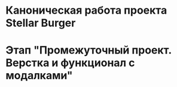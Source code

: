 # Каноническая работа проекта Stellar Burger 
# Этап "Промежуточный проект. Верстка и функционал с модалками"
